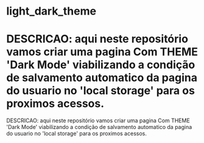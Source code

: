 # light_dark_theme
# DESCRICAO: aqui neste repositório vamos criar uma pagina Com THEME 'Dark Mode' viabilizando a condição de salvamento automatico da pagina do usuario no 'local storage' para os proximos acessos.


DESCRICAO: aqui neste repositório vamos criar uma pagina Com THEME 'Dark Mode' viabilizando a condição de salvamento automatico da pagina do usuario no 'local storage' para os proximos acessos.
